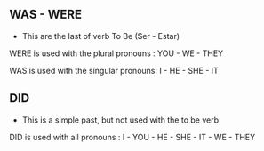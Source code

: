 

## WAS - WERE

- This are the last of verb To Be (Ser - Estar)

WERE is used with the plural pronouns :  YOU - WE - THEY

WAS is used with the singular pronouns:  I - HE - SHE - IT


##  DID

- This is a simple past, but not used with the to be verb

DID is used with all pronouns : I - YOU - HE - SHE - IT - WE - THEY

